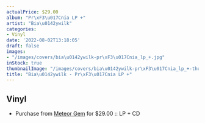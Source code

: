 ```yaml
---
actualPrice: $29.00
album: "Pr\xF3\u017Cnia LP +"
artist: "Bia\u0142ywilk"
categories:
- Vinyl
date: '2022-08-02T13:18:05'
draft: false
images:
- "/images/covers/bia\u0142ywilk-pr\xF3\u017Cnia_lp_+.jpg"
inStock: true
thumbnailImage: "/images/covers/bia\u0142ywilk-pr\xF3\u017Cnia_lp_+-thumb.jpg"
title: "Bia\u0142ywilk - Pr\xF3\u017Cnia LP +"
---
```


## Vinyl
* Purchase from [Meteor Gem](https://meteor-gem.com/products/bialywilk-proznia-lp-cd) for $29.00 :: LP + CD
